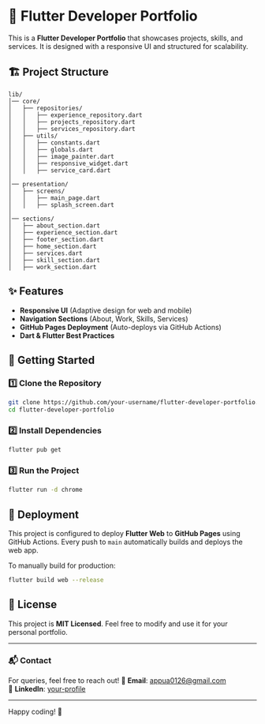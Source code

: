# 📌 Flutter Developer Portfolio

This is a **Flutter Developer Portfolio** that showcases projects, skills, and services. It is designed with a responsive UI and structured for scalability.

## 🏗️ Project Structure

```
lib/
│── core/
│   ├── repositories/
│   │   ├── experience_repository.dart
│   │   ├── projects_repository.dart
│   │   ├── services_repository.dart
│   ├── utils/
│   │   ├── constants.dart
│   │   ├── globals.dart
│   │   ├── image_painter.dart
│   │   ├── responsive_widget.dart
│   │   ├── service_card.dart
│
│── presentation/
│   ├── screens/
│   │   ├── main_page.dart
│   │   ├── splash_screen.dart
│
│── sections/
│   ├── about_section.dart
│   ├── experience_section.dart
│   ├── footer_section.dart
│   ├── home_section.dart
│   ├── services.dart
│   ├── skill_section.dart
│   ├── work_section.dart
```

## ✨ Features
- **Responsive UI** (Adaptive design for web and mobile)
- **Navigation Sections** (About, Work, Skills, Services)
- **GitHub Pages Deployment** (Auto-deploys via GitHub Actions)
- **Dart & Flutter Best Practices**

## 🚀 Getting Started

### **1️⃣ Clone the Repository**
```sh
git clone https://github.com/your-username/flutter-developer-portfolio.git
cd flutter-developer-portfolio
```

### **2️⃣ Install Dependencies**
```sh
flutter pub get
```

### **3️⃣ Run the Project**
```sh
flutter run -d chrome
```

## 🔧 Deployment
This project is configured to deploy **Flutter Web** to **GitHub Pages** using GitHub Actions. Every push to `main` automatically builds and deploys the web app.

To manually build for production:
```sh
flutter build web --release
```

## 📄 License
This project is **MIT Licensed**. Feel free to modify and use it for your personal portfolio.

---

### 📬 Contact
For queries, feel free to reach out!
📧 **Email**: appua0126@gmail.com  
💼 **LinkedIn**: [your-profile](https://www.linkedin.com/in/appu-m-19894a258/)

---

Happy coding! 🚀

